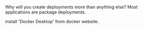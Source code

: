 Why will you create deployments more than anything else?
Most applications are package deployments.

install 'Docker Desktop' from docker website.

